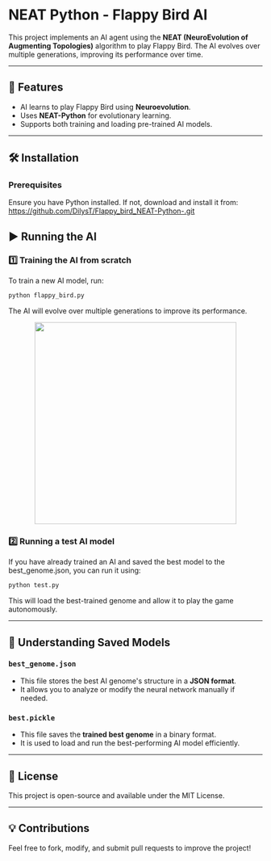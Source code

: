 # NEAT Python - Flappy Bird AI

This project implements an AI agent using the **NEAT (NeuroEvolution of Augmenting Topologies)** algorithm to play Flappy Bird. The AI evolves over multiple generations, improving its performance over time.

---

## 🚀 Features
- AI learns to play Flappy Bird using **Neuroevolution**.
- Uses **NEAT-Python** for evolutionary learning.
- Supports both training and loading pre-trained AI models.

---

## 🛠 Installation
### Prerequisites
Ensure you have Python installed. If not, download and install it from:
https://github.com/DilysT/Flappy_bird_NEAT-Python-.git

## ▶️ Running the AI
### 1️⃣ Training the AI from scratch
To train a new AI model, run:
```bash
python flappy_bird.py
```
The AI will evolve over multiple generations to improve its performance.
<p align="center">
  <img src="{53A78D66-4595-488A-B6DC-8D1BE2B37312}.png" width="400">
</p>

### 2️⃣ Running a test AI model
If you have already trained an AI and saved the best model to the best_genome.json, you can run it using:
```bash
python test.py
```
This will load the best-trained genome and allow it to play the game autonomously.

---

## 📁 Understanding Saved Models
### `best_genome.json`
- This file stores the best AI genome's structure in a **JSON format**.
- It allows you to analyze or modify the neural network manually if needed.

### `best.pickle`
- This file saves the **trained best genome** in a binary format.
- It is used to load and run the best-performing AI model efficiently.

---

## 📄 License
This project is open-source and available under the MIT License.

---

## 💡 Contributions
Feel free to fork, modify, and submit pull requests to improve the project!

